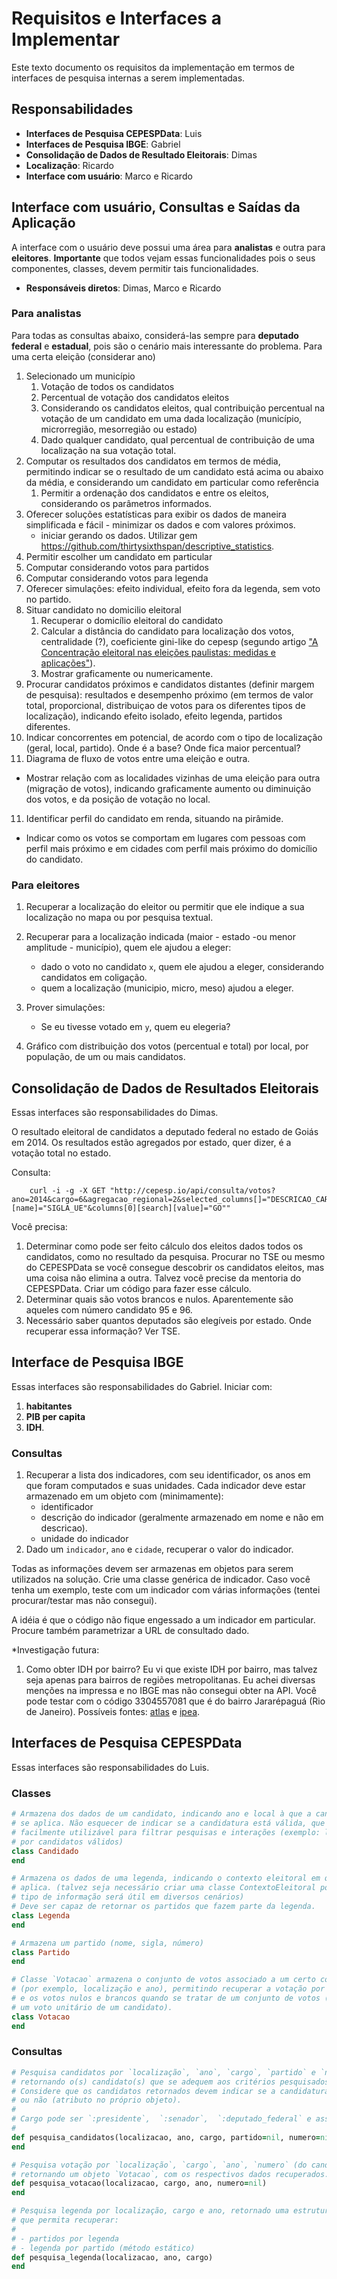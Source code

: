 # Requisitos e Interfaces a Implementar

Este texto documento os requisitos da implementação em termos de interfaces de pesquisa internas a serem implementadas.

## Responsabilidades

* **Interfaces de Pesquisa CEPESPData**: Luis
* **Interfaces de Pesquisa IBGE**: Gabriel
* **Consolidação de Dados de Resultado Eleitorais**: Dimas
* **Localização**: Ricardo
* **Interface com usuário**: Marco e Ricardo

## Interface com usuário, Consultas e Saídas da Aplicação

A interface com o usuário deve possui uma área para **analistas** e outra para **eleitores**. **Importante** que todos vejam essas funcionalidades pois o seus componentes, classes, devem permitir tais funcionalidades.

* **Responsáveis diretos**: Dimas, Marco e Ricardo

### Para analistas

Para todas as consultas abaixo, considerá-las sempre para **deputado federal** e **estadual**, pois são o cenário mais interessante do problema.
Para uma certa eleição (considerar ano)

1. Selecionado um município
   1. Votação de todos os candidatos
   2. Percentual de votação dos candidatos eleitos
   3. Considerando os candidatos eleitos, qual contribuição percentual na votação de um candidato em uma dada localização (município, microrregião, mesorregião ou estado)
   4. Dado qualquer candidato, qual percentual de contribuição de uma localização na sua votação total.
2. Computar os resultados dos candidatos em termos de média, permitindo indicar se o resultado de um candidato está acima ou abaixo da média, e considerando um candidato em particular como referência
   1. Permitir a ordenação dos candidatos e entre os eleitos, considerando os parâmetros informados.
3. Oferecer soluções estatísticas para exibir os dados de maneira simplificada e fácil - minimizar os dados e com valores próximos.
   * iniciar  gerando os dados. Utilizar gem <https://github.com/thirtysixthspan/descriptive_statistics>.
4. Permitir escolher um candidato em particular
5. Computar considerando votos para partidos
5. Computar considerando votos para legenda
6. Oferecer simulações: efeito individual, efeito fora da legenda, sem voto no partido.
7. Situar candidato no domicilio eleitoral
   1. Recuperar o domicílio eleitoral do candidato
   2. Calcular a distância do candidato para localização dos votos, centralidade (?), coeficiente gini-like do cepesp (segundo artigo ["A Concentração eleitoral nas eleições paulistas: medidas e aplicações"](http://www.scielo.br/scielo.php?pid=S0011-52582011000200004&script=sci_arttext)).
   3. Mostrar graficamente ou numericamente.
8. Procurar candidatos próximos e candidatos distantes (definir margem de pesquisa): resultados e desempenho próximo (em termos de valor total, proporcional, distribuiçao de votos para os diferentes tipos de localização), indicando efeito isolado, efeito legenda, partidos diferentes.
9. Indicar concorrentes em potencial, de acordo com o tipo de localização (geral, local, partido). Onde é a base? Onde fica maior percentual?
10. Diagrama de fluxo de votos entre uma eleição e outra.
   * Mostrar relação com as localidades vizinhas de uma eleição para outra (migração de votos), indicando graficamente aumento ou diminuição dos votos, e da posição de votação no local.
11. Identificar perfil do candidato em renda, situando na pirâmide.
   * Indicar como os votos se comportam em lugares com pessoas com perfil mais próximo e em cidades com perfil mais próximo do domicílio do candidato.

### Para eleitores

1. Recuperar a localização do eleitor ou permitir que ele indique a sua localização no mapa ou por pesquisa textual.
2. Recuperar para a localização indicada (maior - estado -ou menor amplitude - município), quem ele ajudou a eleger:
   * dado o voto no candidato `x`, quem ele ajudou a eleger, considerando candidatos em coligação.
   * quem a localização (municipio, micro, meso) ajudou a eleger.
3. Prover simulações:
   * Se eu tivesse votado em `y`, quem eu elegeria?

9. Gráfico com distribuição dos votos (percentual e total) por local, por população, de um ou mais candidatos.



## Consolidação de Dados de Resultados Eleitorais

Essas interfaces são responsabilidades do Dimas.

O resultado eleitoral de candidatos a deputado federal no estado de Goiás em 2014. Os resultados estão agregados por estado, quer dizer, é a votação total no estado.

Consulta:

		curl -i -g -X GET "http://cepesp.io/api/consulta/votos?ano=2014&cargo=6&agregacao_regional=2&selected_columns[]="DESCRICAO_CARGO"&selected_columns[]="NUMERO_CANDIDATO"&selected_columns[]="SIGLA_UE"&selected_columns[]="QTDE_VOTOS"&columns[0][name]="SIGLA_UE"&columns[0][search][value]="GO""

Você precisa:
1. Determinar como pode ser feito cálculo dos eleitos dados todos os candidatos, como no resultado da pesquisa. Procurar no TSE ou mesmo do CEPESPData se você consegue descobrir os candidatos eleitos, mas uma coisa não elimina a outra. Talvez você precise da mentoria do CEPESPData. Criar um código para fazer esse cálculo.
2. Determinar quais são votos brancos e nulos. Aparentemente são aqueles com número candidato 95 e 96.
3. Necessário saber quantos deputados são elegíveis por estado. Onde recuperar essa informação? Ver TSE.


## Interface de Pesquisa IBGE

Essas interfaces são responsabilidades do Gabriel. Iniciar com:

1. **habitantes**
2. **PIB per capita**
3. **IDH**.

### Consultas

1. Recuperar a lista dos indicadores, com seu identificador, os anos em que foram computados e suas unidades. Cada indicador deve estar armazenado em um objeto com (minimamente):
   + identificador
   + descrição do indicador (geralmente armazenado em nome e não em descricao).
   + unidade do indicador
2. Dado um `indicador`, `ano` e `cidade`, recuperar o valor do indicador.

Todas as informações devem ser armazenas em objetos para serem utilizados na solução. Crie uma classe genérica de indicador. Caso você tenha um exemplo, teste com um indicador com várias informações (tentei procurar/testar mas não consegui).

A idéia é que o código não fique engessado a um indicador em particular. Procure também parametrizar a URL de consultado dado.

*Investigação futura:
1. Como obter IDH por bairro? Eu vi que existe IDH por bairro, mas talvez seja apenas para bairros de regiões metropolitanas. Eu achei diversas menções na impressa e no IBGE mas não consegui obter na API. Você pode testar com o código 3304557081 que é do bairro Jararépaguá (Rio de Janeiro). Possíveis fontes: [atlas](http://www.atlasbrasil.org.br) e [ipea](http://www.ipeadata.gov.br/).

## Interfaces de Pesquisa CEPESPData

Essas interfaces são responsabilidades do Luis.

### Classes


```ruby
# Armazena dos dados de um candidato, indicando ano e local à que a candidatura
# se aplica. Não esquecer de indicar se a candidatura está válida, que deve ser
# facilmente utilizável para filtrar pesquisas e interações (exemplo: loop apenas
# por candidatos válidos)
class Candidado
end
```

```ruby
# Armazena os dados de uma legenda, indicando o contexto eleitoral em que ela se
# aplica. (talvez seja necessário criar uma classe ContextoEleitoral pois esse
# tipo de informação será útil em diversos cenários)
# Deve ser capaz de retornar os partidos que fazem parte da legenda.
class Legenda
end
```

```ruby
# Armazena um partido (nome, sigla, número)
class Partido
end
```

```ruby
# Classe `Votacao` armazena o conjunto de votos associado a um certo contexto
# (por exemplo, localização e ano), permitindo recuperar a votação por partido
# e os votos nulos e brancos quando se tratar de um conjunto de votos (e não
# um voto unitário de um candidato).
class Votacao
end
```

### Consultas

```ruby
# Pesquisa candidatos por `localização`, `ano`, `cargo`, `partido` e `número`,
# retornando o(s) candidato(s) que se adequem aos critérios pesquisados.
# Considere que os candidatos retornados devem indicar se a candidatura é válida
# ou não (atributo no próprio objeto).
#
# Cargo pode ser `:presidente`,  `:senador`,  `:deputado_federal` e assim por diante.
#
def pesquisa_candidatos(localizacao, ano, cargo, partido=nil, numero=nil)
end
```

```ruby
# Pesquisa votação por `localização`, `cargo`, `ano`, `numero` (do candidato),
# retornando um objeto `Votacao`, com os respectivos dados recuperados.  
def pesquisa_votacao(localizacao, cargo, ano, numero=nil)
end
```

```ruby
# Pesquisa legenda por localização, cargo e ano, retornado uma estrutura de dados
# que permita recuperar:
#
# - partidos por legenda
# - legenda por partido (método estático)
def pesquisa_legenda(localizacao, ano, cargo)
end
```

